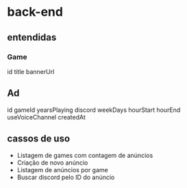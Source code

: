 # back-end


## entendidas

### Game
id
title 
bannerUrl

## Ad

id
gameId
yearsPlaying
discord
weekDays
hourStart
hourEnd
useVoiceChannel
createdAt


## cassos de uso

- Listagem de games com contagem de anúncios
- Criação de novo anúncio
- Listagem de anúncios por game
- Buscar discord pelo ID do anúncio